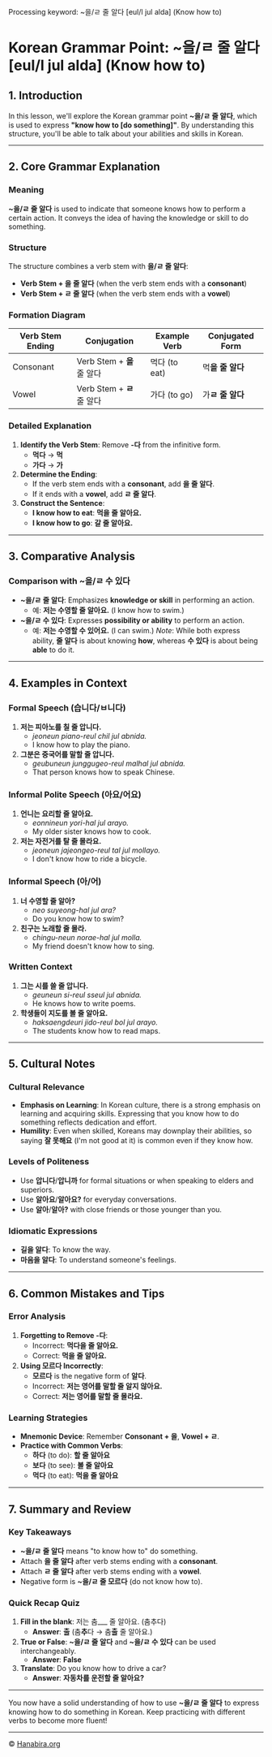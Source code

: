 Processing keyword: ~을/ㄹ 줄 알다 [eul/l jul alda] (Know how to)
# Korean Grammar Point: ~을/ㄹ 줄 알다 [eul/l jul alda] (Know how to)

## 1. Introduction
In this lesson, we'll explore the Korean grammar point **~을/ㄹ 줄 알다**, which is used to express **"know how to [do something]"**. By understanding this structure, you'll be able to talk about your abilities and skills in Korean.

---
## 2. Core Grammar Explanation
### Meaning
**~을/ㄹ 줄 알다** is used to indicate that someone knows how to perform a certain action. It conveys the idea of having the knowledge or skill to do something.
### Structure
The structure combines a verb stem with **을/ㄹ 줄 알다**:
- **Verb Stem + 을 줄 알다** (when the verb stem ends with a **consonant**)
- **Verb Stem + ㄹ 줄 알다** (when the verb stem ends with a **vowel**)
### Formation Diagram
| Verb Stem Ending | Conjugation          | Example Verb | Conjugated Form         |
|------------------|----------------------|--------------|-------------------------|
| Consonant        | Verb Stem + **을** 줄 알다 | 먹다 (to eat)   | 먹**을 줄 알다**      |
| Vowel            | Verb Stem + **ㄹ** 줄 알다 | 가다 (to go)    | 가**ㄹ 줄 알다**      |
### Detailed Explanation
1. **Identify the Verb Stem**: Remove **-다** from the infinitive form.
   - **먹다** → **먹**
   - **가다** → **가**
2. **Determine the Ending**:
   - If the verb stem ends with a **consonant**, add **을 줄 알다**.
   - If it ends with a **vowel**, add **ㄹ 줄 알다**.
3. **Construct the Sentence**:
   - **I know how to eat**: **먹을 줄 알아요.**
   - **I know how to go**: **갈 줄 알아요.**
---
## 3. Comparative Analysis
### Comparison with ~을/ㄹ 수 있다
- **~을/ㄹ 줄 알다**: Emphasizes **knowledge or skill** in performing an action.
  - 예: **저는 수영할 줄 알아요.** (I know how to swim.)
- **~을/ㄹ 수 있다**: Expresses **possibility or ability** to perform an action.
  - 예: **저는 수영할 수 있어요.** (I can swim.)
*Note*: While both express ability, **줄 알다** is about knowing **how**, whereas **수 있다** is about being **able** to do it.
---
## 4. Examples in Context
### Formal Speech (습니다/ㅂ니다)
1. **저는 피아노를 칠 줄 압니다.**
   - *jeoneun piano-reul chil jul abnida.*
   - I know how to play the piano.
2. **그분은 중국어를 말할 줄 압니다.**
   - *geubuneun junggugeo-reul malhal jul abnida.*
   - That person knows how to speak Chinese.
### Informal Polite Speech (아요/어요)
1. **언니는 요리할 줄 알아요.**
   - *eonnineun yori-hal jul arayo.*
   - My older sister knows how to cook.
2. **저는 자전거를 탈 줄 몰라요.**
   - *jeoneun jajeongeo-reul tal jul mollayo.*
   - I don't know how to ride a bicycle.
### Informal Speech (아/어)
1. **너 수영할 줄 알아?**
   - *neo suyeong-hal jul ara?*
   - Do you know how to swim?
2. **친구는 노래할 줄 몰라.**
   - *chingu-neun norae-hal jul molla.*
   - My friend doesn't know how to sing.
### Written Context
1. **그는 시를 쓸 줄 압니다.**
   - *geuneun si-reul sseul jul abnida.*
   - He knows how to write poems.
2. **학생들이 지도를 볼 줄 알아요.**
   - *haksaengdeuri jido-reul bol jul arayo.*
   - The students know how to read maps.
---
## 5. Cultural Notes
### Cultural Relevance
- **Emphasis on Learning**: In Korean culture, there is a strong emphasis on learning and acquiring skills. Expressing that you know how to do something reflects dedication and effort.
- **Humility**: Even when skilled, Koreans may downplay their abilities, so saying **잘 못해요** (I'm not good at it) is common even if they know how.
### Levels of Politeness
- Use **압니다**/**압니까** for formal situations or when speaking to elders and superiors.
- Use **알아요**/**알아요?** for everyday conversations.
- Use **알아**/**알아?** with close friends or those younger than you.
### Idiomatic Expressions
- **길을 알다**: To know the way.
- **마음을 알다**: To understand someone's feelings.
---
## 6. Common Mistakes and Tips
### Error Analysis
1. **Forgetting to Remove -다**:
   - Incorrect: **먹다을 줄 알아요.**
   - Correct: **먹을 줄 알아요.**
2. **Using 모르다 Incorrectly**:
   - **모르다** is the negative form of **알다**.
   - Incorrect: **저는 영어를 말할 줄 알지 않아요.**
   - Correct: **저는 영어를 말할 줄 몰라요.**
### Learning Strategies
- **Mnemonic Device**: Remember **Consonant + 을**, **Vowel + ㄹ**.
- **Practice with Common Verbs**:
  - **하다** (to do): **할 줄 알아요**
  - **보다** (to see): **볼 줄 알아요**
  - **먹다** (to eat): **먹을 줄 알아요**
---
## 7. Summary and Review
### Key Takeaways
- **~을/ㄹ 줄 알다** means "to know how to" do something.
- Attach **을 줄 알다** after verb stems ending with a **consonant**.
- Attach **ㄹ 줄 알다** after verb stems ending with a **vowel**.
- Negative form is **~을/ㄹ 줄 모르다** (do not know how to).
### Quick Recap Quiz
1. **Fill in the blank**: 저는 춤___ 줄 알아요. (춤추다)
   - **Answer**: **출** (춤**추**다 → 춤**출** 줄 알아요.)
2. **True or False**: **~을/ㄹ 줄 알다** and **~을/ㄹ 수 있다** can be used interchangeably.
   - **Answer**: **False**
3. **Translate**: Do you know how to drive a car?
   - **Answer**: **자동차를 운전할 줄 알아요?**
---
You now have a solid understanding of how to use **~을/ㄹ 줄 알다** to express knowing how to do something in Korean. Keep practicing with different verbs to become more fluent!

---
© [Hanabira.org](https://hanabira.org)
